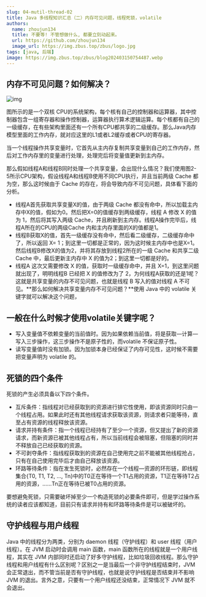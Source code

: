 ```yaml
---
slug: 04-mutil-thread-02
title: Java 多线程知识汇总（二）内存可见问题，线程死锁，volatile
authors:
  name: zhoujun134
  title: 不要等! 不管想做什么, 都要立刻动起来。
  url: https://github.com/zhoujun134
  image_url: https://img.zbus.top/zbus/logo.jpg
tags: [java, 后端]
image: https://img.zbus.top/zbus/blog202403150754487.webp
---
```

## 内存不可见问题？如何解决？

![img](https://img.zbus.top/zbus/blog202407050839667.jpg)

图所示的是一个双核 CPU的系统架构，每个核有自己的控制器和运算器，其中控制器包含一组寄存器和操作控制器，运算器执行算术逻辑运算。每个核都有自己的一级缓存，在有些架构里面还有一个所有CPU都共享的二级缓存。那么Java内存模型里面的工作内存，就对应这里的L1或者L2缓存或者CPU的寄存器。

当一个线程操作共享变量时，它首先从主内存复制共享变量到自己的工作内存，然后对工作内存里的变量进行处理，处理完后将变量值更新到主内存。

那么假如线程A和线程B同时处理一个共享变量，会出现什么情况？我们使用图2-5所示CPU架构，假设线程A和线程B使用不同CPU执行，并且当前两级 Cache 都为空，那么这时候由于 Cache 的存在，将会导致内存不可见问题，具体看下面的分析。

+ 线程A首先获取共享变量X的值，由于两级 Cache 都没有命中，所以加载主内存中X的值，假如为0。然后把X=0的值缓存到两级缓存，线程 A 修改  X 的值为 1，然后将其写入两级 Cache，并且刷新到主内存。线程A操作完毕后，线程A所在的CPU的两级Cache 内和主内存里面的X的值都是1。
+ 线程B获取X的值，首先一级缓存没有命中，然后看二级缓存，二级缓存命中了，所以返回 X= 1；到这里一切都是正常的，因为这时候主内存中也是X=1。然后线程B修改X的值为2，并将其存放到线程2所在的一级 Cache 和共享二级 Cache 中，最后更新主内存中 X 的值为2；到这里一切都是好的。
+ 线程A 这次又需要修改 X 的值，获取时一级缓存命中，并且 X=1，到这里问题就出现了，明明线程B 已经把 X 的值修改为了 2，为何线程A获取的还是1呢？这就是共享变量的内存不可见问题，也就是线程 B 写入的值对线程 A 不可见。**那么如何解决共享变量内存不可见问题？**使用 Java 中的 volatile 关键字就可以解决这个问题，


## 一般在什么时候才使用volatile关键字呢？
+ 写入变量值不依赖变量的当前值时。因为如果依赖当前值，将是获取—计算—写入三步操作，这三步操作不是原子性的，而volatile 不保证原子性。
+ 读写变量值时没有加锁。因为加锁本身已经保证了内存可见性，这时候不需要把变量声明为 volatile 的。

## 死锁的四个条件

死锁的产生必须具备以下四个条件。
+ 互斥条件：指线程对已经获取到的资源进行排它性使用，即该资源同时只由一个线程占用。如果此时还有其他线程请求获取该资源，则请求者只能等待，直至占有资源的线程释放该资源。
+ 请求并持有条件：指一个线程已经持有了至少一个资源，但又提出了新的资源请求，而新资源已被其他线程占有，所以当前线程会被阻塞，但阻塞的同时并不释放自己已经获取的资源。
+ 不可剥夺条件：指线程获取到的资源在自己使用完之前不能被其他线程抢占，只有在自己使用完毕后才由自己释放该资源。
+ 环路等待条件：指在发生死锁时，必然存在一个线程—资源的环形链，即线程集合{T0, T1, T2, …, Tn}中的T0正在等待一个T1占用的资源，T1正在等待T2占用的资源，……Tn正在等待已被T0占用的资源。

要想避免死锁，只需要破坏掉至少一个构造死锁的必要条件即可，但是学过操作系统的读者应该都知道，目前只有请求并持有和环路等待条件是可以被破坏的。

## 守护线程与用户线程

Java 中的线程分为两类，分别为 daemon 线程（守护线程）和 user 线程（用户线程）。在 JVM 启动时会调用 main 函数，main 函数所在的线程就是一个用户线程，其实在 JVM 内部同时还启动了好多守护线程，比如垃圾回收线程。那么守护线程和用户线程有什么区别呢？区别之一是当最后一个非守护线程结束时，JVM 会正常退出，而不管当前是否有守护线程，也就是说守护线程是否结束并不影响 JVM 的退出。言外之意，只要有一个用户线程还没结束，正常情况下 JVM 就不会退出。




